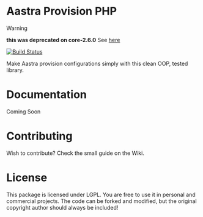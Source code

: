 # Aastra Provision PHP
> [!WARNING]  
> **this was deprecated on core-2.6.0** See [here](https://github.com/clearvox/core/pull/2569)

[![Build Status](https://travis-ci.org/clearvox/aastra-provision-php.svg?branch=master)](https://travis-ci.org/clearvox/aastra-provision-php)

Make Aastra provision configurations simply with this clean OOP, tested library.

# Documentation

Coming Soon

# Contributing

Wish to contribute? Check the small guide on the Wiki.

# License

This package is licensed under LGPL. You are free to use it in personal and commercial projects. The code can be forked and modified, but the original copyright author should always be included!
